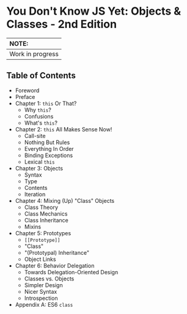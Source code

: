 # You Don't Know JS Yet: Objects & Classes - 2nd Edition

| NOTE: |
| :--- |
| Work in progress |

## Table of Contents

* Foreword
* Preface
* Chapter 1: `this` Or That?
  * Why `this`?
  * Confusions
  * What's `this`?
* Chapter 2: `this` All Makes Sense Now!
  * Call-site
  * Nothing But Rules
  * Everything In Order
  * Binding Exceptions
  * Lexical `this`
* Chapter 3: Objects
  * Syntax
  * Type
  * Contents
  * Iteration
* Chapter 4: Mixing \(Up\) "Class" Objects
  * Class Theory
  * Class Mechanics
  * Class Inheritance
  * Mixins
* Chapter 5: Prototypes
  * `[[Prototype]]`
  * "Class"
  * "\(Prototypal\) Inheritance"
  * Object Links
* Chapter 6: Behavior Delegation
  * Towards Delegation-Oriented Design
  * Classes vs. Objects
  * Simpler Design
  * Nicer Syntax
  * Introspection
* Appendix A: ES6 `class`

